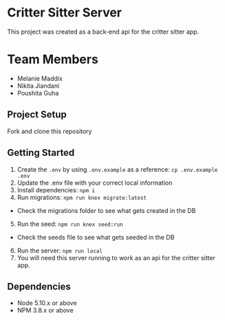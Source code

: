 # Critter Sitter Server

This project was created as a back-end api for the critter sitter app.

# Team Members

- Melanie Maddix
- Nikita Jiandani
- Poushita Guha

## Project Setup

Fork and clone this repository

## Getting Started

1. Create the `.env` by using `.env.example` as a reference: `cp .env.example .env`
2. Update the .env file with your correct local information
3. Install dependencies: `npm i`
4. Run migrations: `npm run knex migrate:latest`
  - Check the migrations folder to see what gets created in the DB
5. Run the seed: `npm run knex seed:run`
  - Check the seeds file to see what gets seeded in the DB
6. Run the server: `npm run local`
7. You will need this server running to work as an api for the critter sitter app.

## Dependencies

- Node 5.10.x or above
- NPM 3.8.x or above
